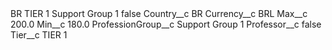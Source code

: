 <?xml version="1.0" encoding="UTF-8"?>
<CustomMetadata xmlns="http://soap.sforce.com/2006/04/metadata" xmlns:xsi="http://www.w3.org/2001/XMLSchema-instance" xmlns:xsd="http://www.w3.org/2001/XMLSchema">
    <label>BR TIER 1 Support Group 1</label>
    <protected>false</protected>
    <values>
        <field>Country__c</field>
        <value xsi:type="xsd:string">BR</value>
    </values>
    <values>
        <field>Currency__c</field>
        <value xsi:type="xsd:string">BRL</value>
    </values>
    <values>
        <field>Max__c</field>
        <value xsi:type="xsd:double">200.0</value>
    </values>
    <values>
        <field>Min__c</field>
        <value xsi:type="xsd:double">180.0</value>
    </values>
    <values>
        <field>ProfessionGroup__c</field>
        <value xsi:type="xsd:string">Support Group 1</value>
    </values>
    <values>
        <field>Professor__c</field>
        <value xsi:type="xsd:boolean">false</value>
    </values>
    <values>
        <field>Tier__c</field>
        <value xsi:type="xsd:string">TIER 1</value>
    </values>
</CustomMetadata>
